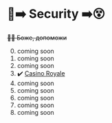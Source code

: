 # 🤗➡️ Security ➡️😵
~~🙏🏻 Боже, допоможи~~

0. coming soon
1. coming soon
2. coming soon
3. :heavy_check_mark: [Casino Royale](https://github.com/volvinbur1/security/tree/main/cmd/lab3)
4. coming soon
5. coming soon
6. coming soon
7. coming soon
8. coming soon
